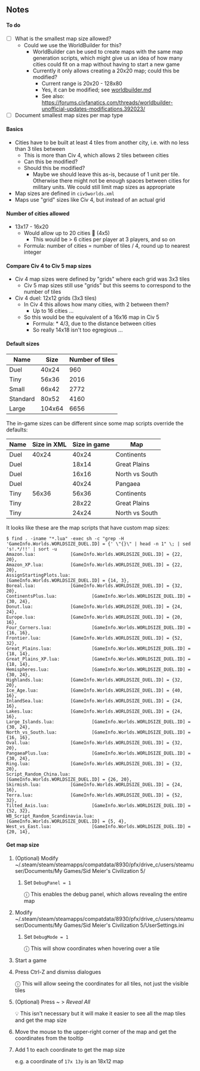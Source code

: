 ## Notes

#### To do

- [ ] What is the smallest map size allowed?
  - Could we use the WorldBuilder for this?
    - WorldBuilder can be used to create maps with the same map generation scripts, which might give us an idea of how many cities could fit on a map without having to start a new game
    - Currently it only allows creating a 20x20 map; could this be modified?
      - Current range is 20x20 - 128x80
      - Yes, it can be modified; see [worldbuilder.md](worldbuilder.md)
      - See also: https://forums.civfanatics.com/threads/worldbuilder-unofficial-updates-modifications.392023/
- [ ] Document smallest map sizes per map type

#### Basics

- Cities have to be built at least 4 tiles from another city, i.e. with no less than 3 tiles between
  - This is more than Civ 4, which allows 2 tiles between cities
  - Can this be modified?
  - Should this be modified?
    - Maybe we should leave this as-is, because of 1 unit per tile. Otherwise there might not be enough spaces between cities for military units. We could still limit map sizes as appropriate
- Map sizes are defined in `civ5worlds.xml`
- Maps use "grid" sizes like Civ 4, but instead of an actual grid

#### Number of cities allowed

- 13x17 - 16x20
  - Would allow up to 20 cities 😬 (4x5)
    - This would be > 6 cities per player at 3 players, and so on
  - Formula: number of cities = number of tiles / 4, round up to nearest integer

#### Compare Civ 4 to Civ 5 map sizes

- Civ 4 map sizes were defined by "grids" where each grid was 3x3 tiles
  - Civ 5 map sizes still use "grids" but this seems to correspond to the number of tiles
- Civ 4 duel: 12x12 grids (3x3 tiles)
  - In Civ 4 this allows how many cities, with 2 between them?
    - Up to 16 cities ...
  - So this would be the equivalent of a 16x16 map in Civ 5
    - Formula: \* 4/3, due to the distance between cities
    - So really 14x18 isn't too egregious ...

#### Default sizes

| Name     | Size   | Number of tiles |
| -------- | ------ | --------------- |
| Duel     | 40x24  | 960             |
| Tiny     | 56x36  | 2016            |
| Small    | 66x42  | 2772            |
| Standard | 80x52  | 4160            |
| Large    | 104x64 | 6656            |

The in-game sizes can be different since some map scripts override the defaults:

| Name | Size in XML | Size in game | Map            |
| ---- | ----------- | ------------ | -------------- |
| Duel | 40x24       | 40x24        | Continents     |
| Duel |             | 18x14        | Great Plains   |
| Duel |             | 16x16        | North vs South |
| Duel |             | 40x24        | Pangaea        |
| Tiny | 56x36       | 56x36        | Continents     |
| Tiny |             | 28x22        | Great Plains   |
| Tiny |             | 24x24        | North vs South |

It looks like these are the map scripts that have custom map sizes:

```
$ find . -iname "*.lua" -exec sh -c "grep -H 'GameInfo.Worlds.WORLDSIZE_DUEL.ID] = {' \"{}\" | head -n 1" \; | sed 's!.*/!!' | sort -u
Amazon.lua:             [GameInfo.Worlds.WORLDSIZE_DUEL.ID] = {22, 20},
Amazon_XP.lua:          [GameInfo.Worlds.WORLDSIZE_DUEL.ID] = {22, 20},
AssignStartingPlots.lua:                        [GameInfo.Worlds.WORLDSIZE_DUEL.ID] = {14, 3},
Boreal.lua:             [GameInfo.Worlds.WORLDSIZE_DUEL.ID] = {32, 20},
ContinentsPlus.lua:             [GameInfo.Worlds.WORLDSIZE_DUEL.ID] = {30, 24},
Donut.lua:              [GameInfo.Worlds.WORLDSIZE_DUEL.ID] = {24, 24},
Europe.lua:             [GameInfo.Worlds.WORLDSIZE_DUEL.ID] = {20, 16},
Four_Corners.lua:               [GameInfo.Worlds.WORLDSIZE_DUEL.ID] = {16, 16},
Frontier.lua:           [GameInfo.Worlds.WORLDSIZE_DUEL.ID] = {52, 32},
Great_Plains.lua:               [GameInfo.Worlds.WORLDSIZE_DUEL.ID] = {18, 14},
Great_Plains_XP.lua:            [GameInfo.Worlds.WORLDSIZE_DUEL.ID] = {18, 14},
Hemispheres.lua:                [GameInfo.Worlds.WORLDSIZE_DUEL.ID] = {30, 24},
Highlands.lua:          [GameInfo.Worlds.WORLDSIZE_DUEL.ID] = {32, 20},
Ice_Age.lua:            [GameInfo.Worlds.WORLDSIZE_DUEL.ID] = {40, 16},
InlandSea.lua:          [GameInfo.Worlds.WORLDSIZE_DUEL.ID] = {24, 16},
Lakes.lua:              [GameInfo.Worlds.WORLDSIZE_DUEL.ID] = {24, 16},
Large_Islands.lua:              [GameInfo.Worlds.WORLDSIZE_DUEL.ID] = {30, 24},
North_vs_South.lua:             [GameInfo.Worlds.WORLDSIZE_DUEL.ID] = {16, 16},
Oval.lua:               [GameInfo.Worlds.WORLDSIZE_DUEL.ID] = {32, 20},
PangaeaPlus.lua:                [GameInfo.Worlds.WORLDSIZE_DUEL.ID] = {30, 24},
Ring.lua:               [GameInfo.Worlds.WORLDSIZE_DUEL.ID] = {32, 20},
Script_Random_China.lua:                [GameInfo.Worlds.WORLDSIZE_DUEL.ID] = {26, 20},
Skirmish.lua:           [GameInfo.Worlds.WORLDSIZE_DUEL.ID] = {24, 16},
Terra.lua:              [GameInfo.Worlds.WORLDSIZE_DUEL.ID] = {52, 32},
Tilted_Axis.lua:                [GameInfo.Worlds.WORLDSIZE_DUEL.ID] = {52, 32},
WB_Script_Random_Scandinavia.lua:               [GameInfo.Worlds.WORLDSIZE_DUEL.ID] = {5, 4},
West_vs_East.lua:               [GameInfo.Worlds.WORLDSIZE_DUEL.ID] = {20, 14},
```

#### Get map size

1. (Optional) Modify ~/.steam/steam/steamapps/compatdata/8930/pfx/drive_c/users/steamuser/Documents/My Games/Sid Meier's Civilization 5/

   1. Set `DebugPanel = 1`

      ⓘ This enables the debug panel, which allows revealing the entire map

1. Modify ~/.steam/steam/steamapps/compatdata/8930/pfx/drive_c/users/steamuser/Documents/My Games/Sid Meier's Civilization 5/UserSettings.ini

   1. Set `DebugMode = 1`

      ⓘ This will show coordinates when hovering over a tile

1. Start a game

1. Press Ctrl-Z and dismiss dialogues

   ⓘ This will allow seeing the coordinates for all tiles, not just the visible tiles

1. (Optional) Press ~ > _Reveal All_

   💡 This isn't necessary but it will make it easier to see all the map tiles and get the map size

1. Move the mouse to the upper-right corner of the map and get the coordinates from the tooltip

1. Add 1 to each coordinate to get the map size

   e.g. a coordinate of `17x 13y` is an 18x12 map
